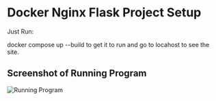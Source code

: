 # Docker Nginx Flask Project Setup

Just Run:

docker compose up --build to get it to run and go to locahost to see the site.

## Screenshot of Running Program

![Running Program](screenshots/BS1.png)
